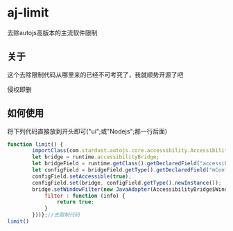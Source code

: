 # aj-limit
去除autojs高版本的主流软件限制
## 关于
这个去除限制代码从哪里来的已经不可考究了，我就顺势开源了吧

侵权即删
## 如何使用
将下列代码直接放到开头即可("ui";或"Nodejs";那一行后面)

``` js
function limit() {
        importClass(com.stardust.autojs.core.accessibility.AccessibilityBridge.WindowFilter);
        let bridge = runtime.accessibilityBridge;
        let bridgeField = runtime.getClass().getDeclaredField("accessibilityBridge");
        let configField = bridgeField.getType().getDeclaredField("mConfig");
        configField.setAccessible(true);
        configField.set(bridge, configField.getType().newInstance());
        bridge.setWindowFilter(new JavaAdapter(AccessibilityBridge$WindowFilter, {
            filter : function (info) {
                return true;
            }
        }))};//去限制代码
limit()
```

